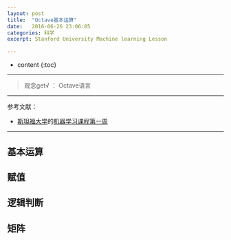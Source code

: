```yaml
---
layout: post
title:  "Octave基本运算"
date:   2016-06-26 23:06:05
categories: 科学
excerpt: Stanford University Machine learning Lesson

---
```


* content
{:toc}

---

> 观念get√ ： Octave语言


---

参考文献：

* [斯坦福大学](https://art.calarts.edu/)的[机器学习课程第一周](https://www.coursera.org/learn/machine-learning/home/week/1)

---


## 基本运算

## 赋值

## 逻辑判断

## 矩阵

